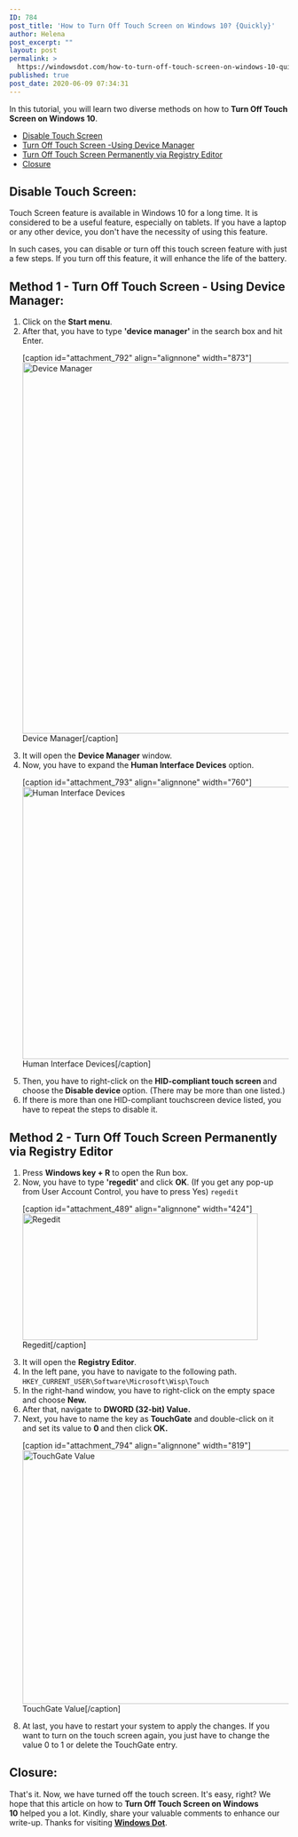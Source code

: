 ```yaml
---
ID: 784
post_title: 'How to Turn Off Touch Screen on Windows 10? {Quickly}'
author: Helena
post_excerpt: ""
layout: post
permalink: >
  https://windowsdot.com/how-to-turn-off-touch-screen-on-windows-10-quickly/
published: true
post_date: 2020-06-09 07:34:31
---
```

In this tutorial, you will learn two diverse methods on how to <strong>Turn Off Touch Screen on Windows 10</strong>.
<ul class="toc">
 	<li><a href="#1">Disable Touch Screen</a></li>
 	<li><a href="#2">Turn Off Touch Screen -Using Device Manager</a></li>
 	<li><a href="#3">Turn Off Touch Screen Permanently via Registry Editor</a></li>
 	<li><a href="#4">Closure</a></li>
</ul>
<h2 id="1">Disable Touch Screen:</h2>
Touch Screen feature is available in Windows 10 for a long time. It is considered to be a useful feature, especially on tablets. If you have a laptop or any other device, you don't have the necessity of using this feature.

In such cases, you can disable or turn off this touch screen feature with just a few steps. If you turn off this feature, it will enhance the life of the battery.
<h2 id="2">Method 1 - Turn Off Touch Screen - Using Device Manager:</h2>
<ol>
 	<li>Click on the <strong>Start menu</strong>.</li>
 	<li>After that, you have to type <strong>'device manager'</strong> in the search box and hit Enter.

[caption id="attachment_792" align="alignnone" width="873"]<img class="size-full wp-image-792" src="https://windowsdot.com/wp-content/uploads/2020/06/ts1.png" alt="Device Manager" width="873" height="668" /> Device Manager[/caption]</li>
 	<li>It will open the <strong>Device Manager</strong> window.</li>
 	<li>Now, you have to expand the <strong>Human Interface Devices</strong> option.

[caption id="attachment_793" align="alignnone" width="760"]<img class="size-full wp-image-793" src="https://windowsdot.com/wp-content/uploads/2020/06/ts2.png" alt="Human Interface Devices" width="760" height="490" /> Human Interface Devices[/caption]</li>
 	<li>Then, you have to right-click on the <strong>HID-compliant touch screen </strong>and choose the<strong> Disable device </strong>option. (There may be more than one listed.)</li>
 	<li>If there is more than one HID-compliant touchscreen device listed, you have to repeat the steps to disable it.</li>
</ol>
<h2 id="3">Method 2 - Turn Off Touch Screen Permanently via Registry Editor</h2>
<ol>
 	<li>Press <strong>Windows key + R</strong> to open the Run box.</li>
 	<li>Now, you have to type <strong>'regedit' </strong>and click <strong>OK</strong>. (If you get any pop-up from User Account Control, you have to press Yes) <code>regedit</code>

[caption id="attachment_489" align="alignnone" width="424"]<img class="size-full wp-image-489" src="https://windowsdot.com/wp-content/uploads/2020/05/cw1.png" alt="Regedit" width="424" height="228" /> Regedit[/caption]</li>
 	<li>It will open the <strong>Registry Editor</strong>.</li>
 	<li>In the left pane, you have to navigate to the following path. <code>HKEY_CURRENT_USER\Software\Microsoft\Wisp\Touch</code></li>
 	<li>In the right-hand window, you have to right-click on the empty space and choose <strong>New.  </strong></li>
 	<li>After that, navigate to <strong>DWORD (32-bit) Value. </strong></li>
 	<li>Next, you have to name the key as <strong>TouchGate</strong> and double-click on it and set its value to <strong>0 </strong>and then click<strong><strong> OK.</strong></strong>

[caption id="attachment_794" align="alignnone" width="819"]<img class="size-full wp-image-794" src="https://windowsdot.com/wp-content/uploads/2020/06/ts3.png" alt="TouchGate Value" width="819" height="457" /> TouchGate Value[/caption]</li>
 	<li>At last, you have to restart your system to apply the changes. If you want to turn on the touch screen again, you just have to change the value 0 to 1 or delete the TouchGate entry.</li>
</ol>
<h2 id="4">Closure:</h2>
That's it. Now, we have turned off the touch screen. It's easy, right? We hope that this article on how to <strong>Turn Off Touch Screen on Windows 10</strong> helped you a lot. Kindly, share your valuable comments to enhance our write-up. Thanks for visiting <a href="https://windowsdot.com/"><strong>Windows Dot</strong></a>.